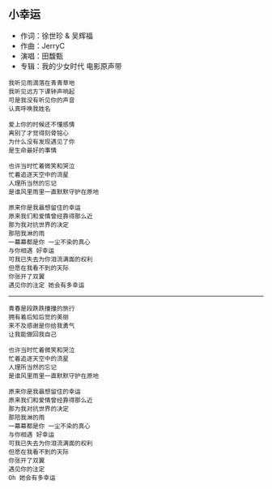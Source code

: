 ## 小幸运

* 作词：徐世珍 & 吴辉福
* 作曲：JerryC
* 演唱：田馥甄
* 专辑：我的少女时代 电影原声带

```
我听见雨滴落在青青草地
我听见远方下课钟声响起
可是我没有听见你的声音
认真呼唤我姓名

爱上你的时候还不懂感情
离别了才觉得刻骨铭心
为什么没有发现遇见了你
是生命最好的事情

也许当时忙着微笑和哭泣
忙着追逐天空中的流星
人理所当然的忘记
是谁风里雨里一直默默守护在原地

原来你是我最想留住的幸运
原来我们和爱情曾经靠得那么近
那为我对抗世界的决定
那陪我淋的雨
一幕幕都是你 一尘不染的真心
与你相遇 好幸运
可我已失去为你泪流满面的权利
但愿在我看不到的天际
你张开了双翼
遇见你的注定 她会有多幸运
```

---

```
青春是段跌跌撞撞的旅行
拥有着后知后觉的美丽
来不及感谢是你给我勇气
让我能做回我自己

也许当时忙着微笑和哭泣
忙着追逐天空中的流星
人理所当然的忘记
是谁风里雨里一直默默守护在原地

原来你是我最想留住的幸运
原来我们和爱情曾经靠得那么近
那为我对抗世界的决定
那陪我淋的雨
一幕幕都是你 一尘不染的真心
与你相遇 好幸运
可我已失去为你泪流满面的权利
但愿在我看不到的天际
你张开了双翼
遇见你的注定
Oh 她会有多幸运
```
